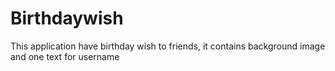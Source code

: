 # Birthdaywish
This application have birthday wish to friends, it contains background image and one text for username
